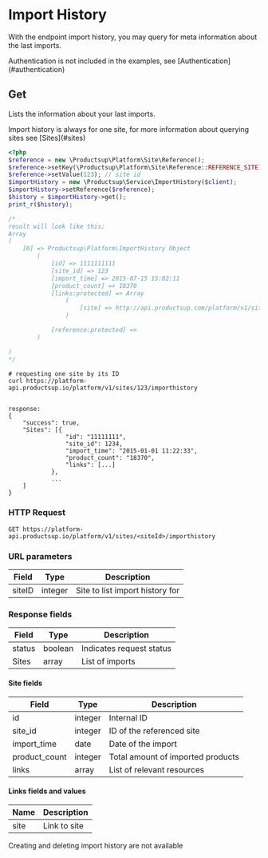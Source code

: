 # Import History
 
With the endpoint import history, you may query for meta information about the last imports.
<aside class="info">Authentication is not included in the examples, see [Authentication](#authentication)</aside>


## Get
Lists the information about your last imports.
<aside class="info">Import history is always for one site, for more information about querying sites see [Sites](#sites)</aside>


```php
<?php
$reference = new \Productsup\Platform\Site\Reference();
$reference->setKey(\Productsup\Platform\Site\Reference::REFERENCE_SITE);
$reference->setValue(123); // site id
$importHistory = new \Productsup\Service\ImportHistory($client);
$importHistory->setReference($reference);
$history = $importHistory->get();
print_r($history);

/*
result will look like this:
Array
(
    [0] => Productsup\Platform\ImportHistory Object
        (
            [id] => 1111111111
            [site_id] => 123
            [import_time] => 2015-07-15 15:02:11
            [product_count] => 18370
            [links:protected] => Array
                (
                    [site] => http://api.productsup.com/platform/v1/sites/123
                )

            [reference:protected] => 
        )

)
*/
```

```shell
# requesting one site by its ID
curl https://platform-api.productsup.io/platform/v1/sites/123/importhistory


```
    
```shell    
response: 
{
    "success": true,
    "Sites": [{
                "id": "11111111",
                "site_id": 1234,
                "import_time": "2015-01-01 11:22:33",
                "product_count": "18370",
                "links": [...]
            },
            ...
    ]
}
```
### HTTP Request
`GET https://platform-api.productsup.io/platform/v1/sites/<siteId>/importhistory`

### URL parameters
Field | Type | Description
------ | -------- | --------------
siteID | integer | Site to list import history for

### Response fields
Field | Type | Description
------ | -------- | --------------
status | boolean | Indicates request status
Sites | array | List of imports

#### Site fields
Field | Type | Description
------ | -------- | --------------
id | integer | Internal ID
site_id | integer | ID of the referenced site
import_time | date | Date of the import
product_count | integer | Total amount of imported products
links | array | List of relevant resources

#### Links fields and values
Name | Description
--- | ---
site | Link to site

<aside class="notice">Creating and deleting import history are not available</aside>
